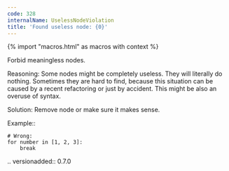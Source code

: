 ```yaml
---
code: 328
internalName: UselessNodeViolation
title: 'Found useless node: {0}'
---
```


{% import "macros.html" as macros with context %}

Forbid meaningless nodes.

Reasoning: Some nodes might be completely useless. They will literally
do nothing. Sometimes they are hard to find, because this situation can
be caused by a recent refactoring or just by accident. This might be
also an overuse of syntax.

Solution: Remove node or make sure it makes sense.

Example::

    # Wrong:
    for number in [1, 2, 3]:
        break

.. versionadded:: 0.7.0